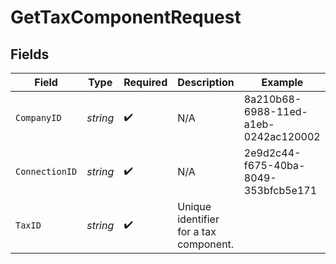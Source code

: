 # GetTaxComponentRequest


## Fields

| Field                                  | Type                                   | Required                               | Description                            | Example                                |
| -------------------------------------- | -------------------------------------- | -------------------------------------- | -------------------------------------- | -------------------------------------- |
| `CompanyID`                            | *string*                               | :heavy_check_mark:                     | N/A                                    | 8a210b68-6988-11ed-a1eb-0242ac120002   |
| `ConnectionID`                         | *string*                               | :heavy_check_mark:                     | N/A                                    | 2e9d2c44-f675-40ba-8049-353bfcb5e171   |
| `TaxID`                                | *string*                               | :heavy_check_mark:                     | Unique identifier for a tax component. |                                        |